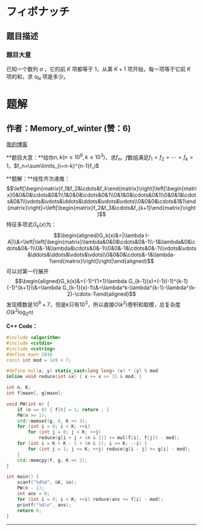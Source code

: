 # フィボナッチ

## 题目描述

### 题目大意
已知一个数列 $a$ ，它的前 $K$ 项都等于 $1$，从第 $K+1$ 项开始，每一项等于它前 $K$ 项的和，求 $a_N$ 项是多少。

# 题解

## 作者：Memory_of_winter (赞：6)

[我的博客](https://www.cnblogs.com/Memory-of-winter/p/10398167.html)

**题目大意：**给你$n,k(n\leqslant10^9,k\leqslant10^3)$，求$f_n$。$f$数组满足$f_1=f_2=\cdots=f_k=1$，$f_n=\sum\limits_{i=n-k}^{n-1}f_i$

**题解：**线性齐次递推：
$$\left[\begin{matrix}f_1&f_2&\cdots&f_k\end{matrix}\right]\left[\begin{matrix}0&0&0&\cdots&0&1\\1&0&0&\cdots&0&1\\0&1&0&\cdots&0&1\\0&0&1&\cdots&0&1\\\vdots&\vdots&\ddots&\ddots&\vdots&\vdots\\0&0&0&\cdots&1&1\end{matrix}\right]=\left[\begin{matrix}f_2&f_3&\cdots&f_{k+1}\end{matrix}\right]$$
特征多项式$G_k(x)$为：
$$\begin{aligned}G_k(x)&=|\lambda I-A|\\&=\left|\left[\begin{matrix}\lambda&0&0&\cdots&0&-1\\-1&\lambda&0&\cdots&0&-1\\0&-1&\lambda&\cdots&0&-1\\0&0&-1&\cdots&0&-1\\\vdots&\vdots&\ddots&\ddots&\vdots&\vdots\\0&0&0&\cdots&-1&\lambda-1\end{matrix}\right]\right|\end{aligned}$$
可以对第一行展开
$$\begin{aligned}G_k(x)&=(-1)^{1+1}\lambda G_{k-1}(x)+(-1)(-1)^{k-1}(-1)^{k+1}\\&=\lambda G_{k-1}(x)-1\\&=\lambda^k-\lambda^{k-1}-\lambda^{k-2}-\cdots-1\end{aligned}$$
发现模数是$10^9+7$，但是$k$只有$10^3$，所以直接$O(k^2)$卷积和取模，总复杂度$O(k^2\log_2n)$



**C++ Code：**

```cpp
#include <algorithm>
#include <cstdio>
#include <cstring>
#define maxn 2010
const int mod = 1e9 + 7;

#define mul(x, y) static_cast<long long> (x) * (y) % mod
inline void reduce(int &x) { x += x >> 31 & mod; }

int n, K;
int f[maxn], g[maxn];

void PW(int n) {
	if (n == 0) { f[0] = 1; return ; }
	PW(n >> 1);
	std::memset(g, 0, K << 3);
	for (int i = 0; i < K; ++i)
		for (int j = 0; j < K; ++j)
			reduce(g[i + j + (n & 1)] += mul(f[i], f[j]) - mod);
	for (int i = K + K - 1 + (n & 1); i >= K; --i) {
		for (int j = 1; j <= K; ++j) reduce(g[i - j] += g[i] - mod);
	}
	std::memcpy(f, g, K << 2);
}

int main() {
	scanf("%d%d", &K, &n);
	PW(n - 1);
	int ans = 0;
	for (int i = 0; i < K; ++i) reduce(ans += f[i] - mod);
	printf("%d\n", ans);
	return 0;
}
```



---

